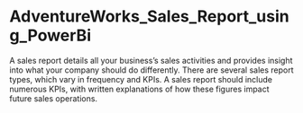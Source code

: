 # AdventureWorks_Sales_Report_using_PowerBi
A sales report details all your business’s sales activities and provides insight into what your company should do differently. There are several sales report types, which vary in frequency and KPIs. A sales report should include numerous KPIs, with written explanations of how these figures impact future sales operations.
